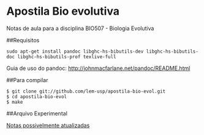 Apostila Bio evolutiva
======================

Notas de aula para a disciplina BIO507 - Biologia Evolutiva

##Requisitos

```
sudo apt-get install pandoc libghc-hs-bibutils-dev libghc-hs-bibutils-doc libghc-hs-bibutils-prof texlive-full

```

Guia de uso do pandoc: http://johnmacfarlane.net/pandoc/README.html


##Para compilar

```
$ git clone git://github.com/lem-usp/apostila-bio-evol.git
$ cd apostila-bio-evol
$ make

```

##Arquivo Experimental

[Notas possivelmente atualizadas](https://dl.dropboxusercontent.com/u/891794/apostila-Bio507.pdf)

